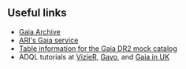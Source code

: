 
## Useful links

- [Gaia Archive](https://gea.esac.esa.int/archive/)
- [ARI's Gaia service](http://gaia.ari.uni-heidelberg.de/tap.html)
- [Table information for the Gaia DR2 mock catalog](http://dc.g-vo.org/tableinfo/gdr2mock.main)
- ADQL tutorials at [VizieR](http://tapvizier.u-strasbg.fr/adql/help.html), [Gavo](http://dc.zah.uni-heidelberg.de/__system__/tap/run/examples), and [Gaia in UK](https://www.gaia.ac.uk/data/gaia-data-release-1/adql-cookbook)



